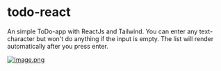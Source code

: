 # todo-react

An simple ToDo-app with ReactJs and Tailwind.
You can enter any text-character but won't do anything if the input is empty.
The list will render automatically after you press enter.

[![image.png](https://i.postimg.cc/wBsGt4F0/image.png)](https://postimg.cc/B84gkgrK)
